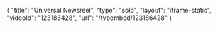 {
    "title": "Universal Newsreel",
    "type": "solo",
    "layout": "iframe-static",
    "videoId": "123186428",
    "url": "\/tvpembed\/123186428"
}